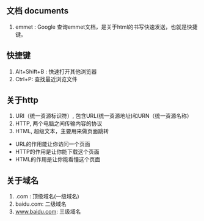## 文档 documents

1. emmet : Google 查询emmet文档，是关于html的书写快速发送，也就是快捷键。


## 快捷键

1. Alt+Shift+B : 快速打开其他浏览器
2. Ctrl+P: 查找最近浏览文件


## 关于http

1. URI（统一资源标识符）, 包含URL(统一资源地址)和URN（统一资源名称）
2. HTTP, 两个电脑之间传输内容的协议
3. HTML, 超级文本，主要用来做页面跳转

- URL的作用能让你访问一个页面
- HTTP的作用是让你能下载这个页面
- HTML的作用是让你能看懂这个页面

## 关于域名

1. .com : 顶级域名(一级域名)
2. baidu.com: 二级域名
3. www.baidu.com: 三级域名